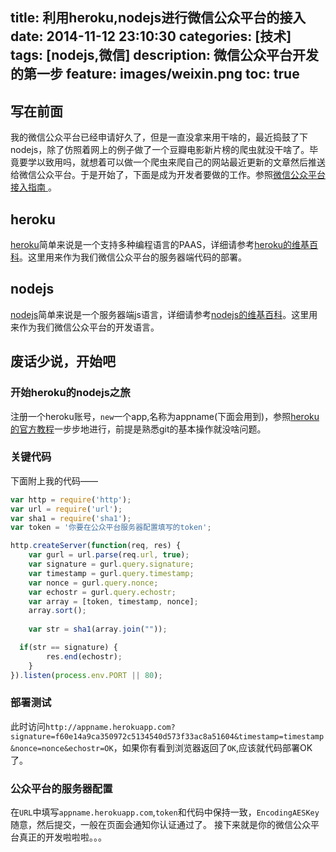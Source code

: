 title: 利用heroku,nodejs进行微信公众平台的接入
date: 2014-11-12 23:10:30
categories: [技术]
tags: [nodejs,微信]
description: 微信公众平台开发的第一步
feature: images/weixin.png 
toc: true
---
## 写在前面
我的微信公众平台已经申请好久了，但是一直没拿来用干啥的，最近捣鼓了下nodejs，除了仿照着网上的例子做了一个豆瓣电影新片榜的爬虫就没干啥了。毕竟要学以致用吗，就想着可以做一个爬虫来爬自己的网站最近更新的文章然后推送给微信公众平台。于是开始了，下面是成为开发者要做的工作。参照[微信公众平台接入指南
](http://mp.weixin.qq.com/wiki/index.php?title=%E6%8E%A5%E5%85%A5%E6%8C%87%E5%8D%97)。
<!--more-->
## heroku
[heroku](http://heroku.com/)简单来说是一个支持多种编程语言的PAAS，详细请参考[heroku的维基百科](http://zh.wikipedia.org/wiki/Heroku)。这里用来作为我们微信公众平台的服务器端代码的部署。

## nodejs
[nodejs](http://nodejs.org/)简单来说是一个服务器端js语言，详细请参考[nodejs的维基百科](http://zh.wikipedia.org/wiki/Node.js)。这里用来作为我们微信公众平台的开发语言。

## 废话少说，开始吧

### 开始heroku的nodejs之旅
注册一个heroku账号，`new`一个app,名称为appname(下面会用到)，参照[heroku的官方教程](https://devcenter.heroku.com/articles/getting-started-with-nodejs#introduction)一步步地进行，前提是熟悉git的基本操作就没啥问题。

### 关键代码
下面附上我的代码——
``` javascript
var http = require('http');
var url = require('url');
var sha1 = require('sha1');
var token = '你要在公众平台服务器配置填写的token';

http.createServer(function(req, res) {
	var gurl = url.parse(req.url, true);
	var signature = gurl.query.signature;
	var timestamp = gurl.query.timestamp;
	var nonce = gurl.query.nonce;
	var echostr = gurl.query.echostr;	
	var array = [token, timestamp, nonce];
	array.sort();
	
	var str = sha1(array.join(""));

  if(str == signature) {
		res.end(echostr);
	}
}).listen(process.env.PORT || 80);
```

### 部署测试
此时访问`http://appname.herokuapp.com?signature=f60e14a9ca350972c5134540d573f33ac8a51604&timestamp=timestamp&nonce=nonce&echostr=OK`，如果你有看到浏览器返回了`OK`,应该就代码部署OK了。

### 公众平台的服务器配置
在`URL`中填写`appname.herokuapp.com`,`token`和代码中保持一致，`EncodingAESKey`随意，然后提交，一般在页面会通知你认证通过了。
接下来就是你的微信公众平台真正的开发啦啦啦。。。
